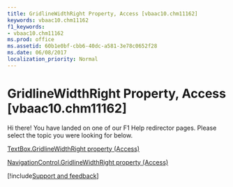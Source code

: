 ```yaml
---
title: GridlineWidthRight Property, Access [vbaac10.chm11162]
keywords: vbaac10.chm11162
f1_keywords:
- vbaac10.chm11162
ms.prod: office
ms.assetid: 60b1e0bf-cbb6-40dc-a581-3e78c0652f28
ms.date: 06/08/2017
localization_priority: Normal
---
```



# GridlineWidthRight Property, Access [vbaac10.chm11162]

Hi there! You have landed on one of our F1 Help redirector pages. Please select the topic you were looking for below.

[TextBox.GridlineWidthRight property (Access)](http://msdn.microsoft.com/library/6abe0945-a6b9-72b2-e63c-1109fc7455a8%28Office.15%29.aspx)

[NavigationControl.GridlineWidthRight property (Access)](http://msdn.microsoft.com/library/1649cfc6-d968-8e51-de44-1ece83c7a5ca%28Office.15%29.aspx)

[!include[Support and feedback](~/includes/feedback-boilerplate.md)]